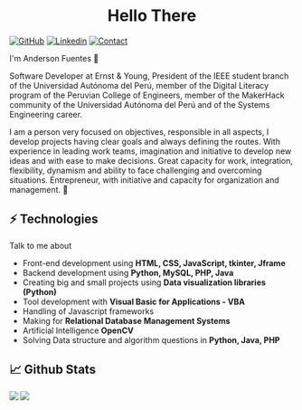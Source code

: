 <h1 align="center"> Hello There</h1>

[![GitHub](https://img.shields.io/badge/SUPPORT%20AT-GITHUB-blue?style=for-the-badge&logo=github)](https://github.com/andersonfuentesp) [![Linkedin](https://img.shields.io/badge/MY%20PROFILE-Linkedin-blue?style=for-the-badge&logo=github)](https://www.linkedin.com/in/andersonfuentes/) 
 [![Contact](https://img.shields.io/badge/CONTACT-GMAIL-yellow?style=for-the-badge&logo=gmail&logoColor=white)](mailto:anderson.fuentes@ieee.org)
 
I'm Anderson Fuentes 🧑

Software Developer at Ernst & Young, President of the IEEE student branch of the Universidad Autónoma del Perú, member of the Digital Literacy program of the Peruvian College of Engineers, member of the MakerHack community of the Universidad Autónoma del Perú and of the Systems Engineering career.

I am a person very focused on objectives, responsible in all aspects, I develop projects having clear goals and always defining the routes. With experience in leading work teams, imagination and initiative to develop new ideas and with ease to make decisions. Great capacity for work, integration, flexibility, dynamism and ability to face challenging and overcoming situations. Entrepreneur, with initiative and capacity for organization and management. 🌟


## ⚡ Technologies
Talk to me about
- Front-end development using **HTML, CSS, JavaScript, tkinter, Jframe**
- Backend development using **Python, MySQL, PHP, Java**
- Creating big and small projects using **Data visualization libraries (Python)**
- Tool development with **Visual Basic for Applications - VBA**
- Handling of Javascript frameworks
- Making for **Relational Database Management Systems**
- Artificial Intelligence **OpenCV**
- Solving Data structure and algorithm questions in **Python, Java, PHP**


## 📈 Github Stats
<a href="https://github.com/andersonfuentesp/andersonfuentesp">
<img align="left" src="https://github-readme-stats.vercel.app/api?username=andersonfuentesp&count_private=true&show_icons=true&theme=dark" />
</a>
<a href="https://github.com/andersonfuentesp/andersonfuentesp">
<img align="left" src="https://github-readme-stats.vercel.app/api/top-langs/?username=andersonfuentesp&theme=dark&hide=html" />
</a>

